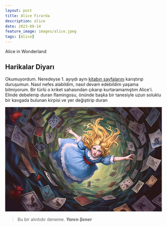 ```yaml
---
layout: post
title: Alice Firarda
description: alice
date: 2023-09-14
feature_image: images/alice.jpeg
tags: [Alice]
---
```


Alice in Wonderland

<!--more-->

## Harikalar Diyarı

Okumuyordum. Neredeyse 1. ayıydı aynı [kitabın sayfalarını](https://www.iskultur.com.tr/alice-harikalar-diyarinda-3.aspx)  karıştırıp duruşumun. Nasıl nefes alabildim, nasıl devam edebildim yaşama bilmiyorum. Bir türlü o kriket sahasından çıkarıp kurtaramamıştım Alice'i. Elinde debelenip duran flamingosu, önünde başka bir tanesiyle uzun soluklu bir kavgada bulunan kirpisi ve yer değiştirip duran

![Alice](images/alice2.jpeg)

>Bu bir alıntıdır deneme.
> <cite>**Yaren Şener**</cite>






